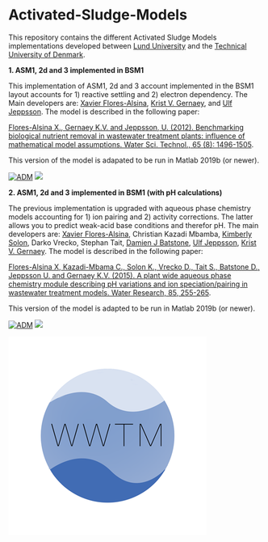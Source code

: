 # Activated-Sludge-Models

This repository contains the different Activated Sludge Models implementations developed between [Lund University](https://www.iea.lth.se/) and the [Technical University of Denmark](https://www.kt.dtu.dk/english/research/prosys).

<strong>1. ASM1, 2d and 3 implemented in BSM1 </strong>  

This implementation of ASM1, 2d and 3 account implemented in the BSM1 layout accounts for 1) reactive settling and 2) electron dependency. The Main developers are: [Xavier Flores-Alsina](https://github.com/xfalsina), [Krist V. Gernaey](https://github.com/kristgernaey), and [Ulf Jeppsson](https://github.com/ulfjeppsson). The model is described in the following paper: 

[Flores-Alsina X., Gernaey K.V. and Jeppsson, U. (2012). Benchmarking biological nutrient removal in wastewater treatment plants: influence of mathematical model assumptions. Water Sci. Technol., 65 (8): 1496-1505](https://doi.org/10.2166/wst.2012.039). 

This version of the model is adapated to be run in Matlab 2019b (or newer).

[![ADM](https://img.shields.io/badge/DOWNLOAD%20ASM1%202d%203%20in%20BSM1-990000?style=for-the-badge)](https://github.com/wwtmodels/Activated-Sludge-Models/releases/download/v1/ASM1.2d.3.in.BSM1.zip) [![](https://img.shields.io/github/downloads/wwtmodels/Activated-Sludge-Models/v1/total?color=990000&label=Downloads&style=for-the-badge)](https://github.com/wwtmodels/Activated-Sludge-Models) 

<strong>2. ASM1, 2d and 3 implemented in BSM1 (with pH calculations) </strong> 

The previous implementation is upgraded with aqueous phase chemistry models accounting for 1) ion pairing and 2) activity corrections. The latter allows you to predict weak-acid base conditions and therefor pH. The main developers are: [Xavier Flores-Alsina](https://github.com/xfalsina), Christian Kazadi Mbamba, [Kimberly Solon](https://github.com/KimberlySolon), Darko Vrecko, Stephan Tait, [Damien J Batstone](https://github.com/damienbatstone), [Ulf Jeppsson](https://github.com/ulfjeppsson), [Krist V. Gernaey](https://github.com/kristgernaey). The model is described in the following paper: 

[Flores-Alsina X, Kazadi-Mbama C., Solon K., Vrecko D., Tait S., Batstone D., Jeppsson U. and Gernaey K.V. (2015). A plant wide aqueous phase chemistry module describing pH variations and ion speciation/pairing in wastewater treatment models. Water Research, 85, 255-265](https://doi.org/10.1016/j.watres.2015.07.014). 

This version of the model is adapted to be run in Matlab 2019b (or newer).

[![ADM](https://img.shields.io/badge/DOWNLOAD%20ASM1%202d%203%20in%20BSM1%20with%20pH-990000?style=for-the-badge)](https://github.com/wwtmodels/Activated-Sludge-Models/releases/download/v2/ASM1.2d.3.in.BSM1.pH.zip) [![](https://img.shields.io/github/downloads/wwtmodels/Activated-Sludge-Models/v2/total?color=990000&label=Downloads&style=for-the-badge)](https://github.com/wwtmodels/Activated-Sludge-Models) 

![logo](WWTMlogo.png)
